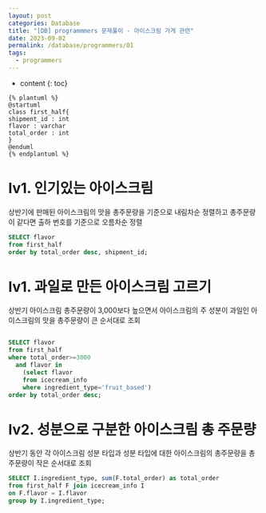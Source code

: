 ```yaml
---
layout: post
categories: Database
title: "[DB] programmmers 문제풀이 - 아이스크림 가게 관련"
date: 2023-09-02
permalink: /database/programmers/01
tags:
  - programmers
---
```

* content
{: toc}
```
{% plantuml %}
@startuml
class first_half{
shipment_id : int
flavor : varchar
total_order : int
}
@enduml
{% endplantuml %}
```




# lv1. 인기있는 아이스크림
상반기에 판매된 아이스크림의 맛을 총주문량을 기준으로 내림차순 정렬하고 총주문량이 같다면 출하 번호를 기준으로 오름차순 정렬


```sql
SELECT flavor
from first_half
order by total_order desc, shipment_id;

 ```


# lv1. 과일로 만든 아이스크림 고르기
상반기 아이스크림 총주문량이 3,000보다 높으면서 아이스크림의 주 성분이 과일인 아이스크림의 맛을 총주문량이 큰 순서대로 조회

```sql

SELECT flavor
from first_half
where total_order>=3000
  and flavor in
    (select flavor
    from icecream_info
    where ingredient_type='fruit_based')
order by total_order desc;

```


# lv2. 성분으로 구분한 아이스크림 총 주문량
상반기 동안 각 아이스크림 성분 타입과 성분 타입에 대한 아이스크림의 총주문량을 총주문량이 작은 순서대로 조회

```sql
SELECT I.ingredient_type, sum(F.total_order) as total_order
from first_half F join icecream_info I
on F.flavor = I.flavor
group by I.ingredient_type;
```